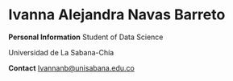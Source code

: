 # Ivanna Alejandra Navas Barreto

**Personal Information**
Student of Data Science

Universidad de La Sabana-Chía

**Contact**
Ivannanb@unisabana.edu.co
